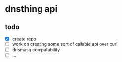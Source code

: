 dnsthing api
============

todo
----
- [X] create repo
- [ ] work on creating some sort of callable api over curl
- [ ] dnsmasq compatability
- [ ] ...

